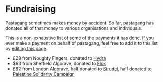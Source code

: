 # Fundraising

Pastagang sometimes makes money by accident. So far, pastagang has donated all of that money to various organisations and individuals.

This is a non-exhaustive list of some of the payments it has done. If you ever make a payment on behalf of pastagang, feel free to add it to this list by [editing this page](https://github.com/pastagang/pastagang/edit/main/fundraising/readme.md). 

- £23 from Noughty Fingers, donated to [Hydra](https://opencollective.com/hydra-synth)
- $93 from Sheffield Algorave, donated to [Flok](https://ko-fi.com/munshkr)
- £82 from London Algorave, half donated to [Strudel](https://opencollective.com/tidalcycles), half donated to [Palestine Solidarity Campaign](https://palestinecampaign.org/)
